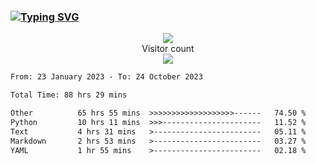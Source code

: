 ### <a href="https://git.io/typing-svg"><img src="https://readme-typing-svg.herokuapp.com?font=Fira+Code&pause=1000&width=435&lines=+Hi+%F0%9F%91%8B+There+is+Chenghow" alt="Typing SVG" /></a>
<p align="center"> 
  <img src="https://github-readme-stats.vercel.app/api?username=chenghow&show_icons=true"><br>
  Visitor count<br>
  <img src="https://profile-counter.glitch.me/chenghow/count.svg">
</p>

<!--START_SECTION:waka-->

```txt
From: 23 January 2023 - To: 24 October 2023

Total Time: 88 hrs 29 mins

Other          65 hrs 55 mins  >>>>>>>>>>>>>>>>>>>------   74.50 %
Python         10 hrs 11 mins  >>>----------------------   11.52 %
Text           4 hrs 31 mins   >------------------------   05.11 %
Markdown       2 hrs 53 mins   >------------------------   03.27 %
YAML           1 hr 55 mins    >------------------------   02.18 %
```

<!--END_SECTION:waka-->
